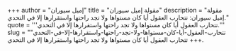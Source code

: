 +++
author = "إميل سيوران"
title = "مقولة إميل سيوران"
description = "مقولة إميل سيوران: تتحارب العقول أيا كان مستواها ولا تجد راحتها واستقرارها إلا في التحدي."
quote = '''تتحارب العقول أيا كان مستواها ولا تجد راحتها واستقرارها إلا في التحدي.'''
slug = "تتحارب-العقول-أيا-كان-مستواها-ولا-تجد-راحتها-واستقرارها-إلا-في-التحدي"
+++
تتحارب العقول أيا كان مستواها ولا تجد راحتها واستقرارها إلا في التحدي.
